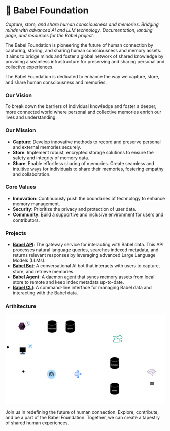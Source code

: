 # 🧠 Babel Foundation

_Capture, store, and share human consciousness and memories. Bridging minds with advanced AI and LLM technology. Documentation, landing page, and resources for the Babel project._

The Babel Foundation is pioneering the future of human connection by capturing, storing, and sharing human consciousness and memory assets. It aims to bridge minds and foster a global network of shared knowledge by providing a seamless infrastructure for preserving and sharing personal and collective experiences.

The Babel Foundation is dedicated to enhance the way we capture, store, and share human consciousness and memories.

### Our Vision

To break down the barriers of individual knowledge and foster a deeper, more connected world where personal and collective memories enrich our lives and understanding.

### Our Mission

- **Capture**: Develop innovative methods to record and preserve personal and external memories securely.
- **Store**: Implement robust, encrypted storage solutions to ensure the safety and integrity of memory data.
- **Share**: Enable effortless sharing of memories. Create seamless and intuitive ways for individuals to share their memories, fostering empathy and collaboration.

### Core Values

- **Innovation**: Continuously push the boundaries of technology to enhance memory management.
- **Security**: Prioritize the privacy and protection of user data.
- **Community**: Build a supportive and inclusive environment for users and contributors.

### Projects

- [**Babel API**](https://github.com/margostino/babel-api): The gateway service for interacting with Babel data. This API processes natural language queries, searches indexed metadata, and returns relevant responses by leveraging advanced Large Language Models (LLMs).
- [**Babel Bot**](https://github.com/margostino/babel-bot): A conversational AI bot that interacts with users to capture, store, and retrieve memories.
- [**Babel Agent**](https://github.com/margostino/babel-agent): A daemon agent that syncs memory assets from local store to remote and keep index metadata up-to-date.
- [**Babel CLI**](https://github.com/margostino/babel-cli): A command-line interface for managing Babel data and interacting with the Babel data.

### Arthitecture

<p align="center">
  <img src="./assets/babel-architecture.png" alt="Babel Foundation Architecture"/>
</p>

Join us in redefining the future of human connection. Explore, contribute, and be a part of the Babel Foundation. Together, we can create a tapestry of shared human experiences.
